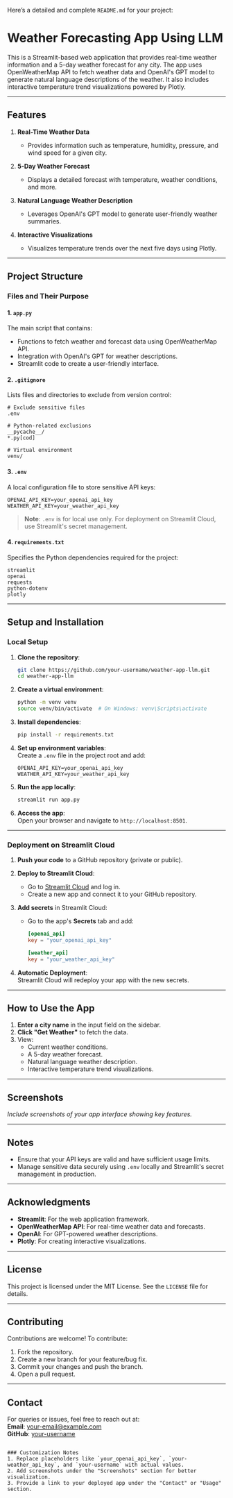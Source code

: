 Here’s a detailed and complete `README.md` for your project:


# Weather Forecasting App Using LLM

This is a Streamlit-based web application that provides real-time weather information and a 5-day weather forecast for any city. The app uses OpenWeatherMap API to fetch weather data and OpenAI's GPT model to generate natural language descriptions of the weather. It also includes interactive temperature trend visualizations powered by Plotly.

---

## Features

1. **Real-Time Weather Data**  
   - Provides information such as temperature, humidity, pressure, and wind speed for a given city.

2. **5-Day Weather Forecast**  
   - Displays a detailed forecast with temperature, weather conditions, and more.

3. **Natural Language Weather Description**  
   - Leverages OpenAI's GPT model to generate user-friendly weather summaries.

4. **Interactive Visualizations**  
   - Visualizes temperature trends over the next five days using Plotly.

---

## Project Structure

### Files and Their Purpose

#### 1. `app.py`  
The main script that contains:
   - Functions to fetch weather and forecast data using OpenWeatherMap API.
   - Integration with OpenAI's GPT for weather descriptions.
   - Streamlit code to create a user-friendly interface.

#### 2. `.gitignore`  
Lists files and directories to exclude from version control:
```plaintext
# Exclude sensitive files
.env

# Python-related exclusions
__pycache__/
*.py[cod]

# Virtual environment
venv/
```

#### 3. `.env`  
A local configuration file to store sensitive API keys:
```plaintext
OPENAI_API_KEY=your_openai_api_key
WEATHER_API_KEY=your_weather_api_key
```

> **Note**: `.env` is for local use only. For deployment on Streamlit Cloud, use Streamlit's secret management.

#### 4. `requirements.txt`  
Specifies the Python dependencies required for the project:
```plaintext
streamlit
openai
requests
python-dotenv
plotly
```

---

## Setup and Installation

### Local Setup

1. **Clone the repository**:
   ```bash
   git clone https://github.com/your-username/weather-app-llm.git
   cd weather-app-llm
   ```

2. **Create a virtual environment**:
   ```bash
   python -m venv venv
   source venv/bin/activate  # On Windows: venv\Scripts\activate
   ```

3. **Install dependencies**:
   ```bash
   pip install -r requirements.txt
   ```

4. **Set up environment variables**:  
   Create a `.env` file in the project root and add:
   ```plaintext
   OPENAI_API_KEY=your_openai_api_key
   WEATHER_API_KEY=your_weather_api_key
   ```

5. **Run the app locally**:
   ```bash
   streamlit run app.py
   ```

6. **Access the app**:  
   Open your browser and navigate to `http://localhost:8501`.

---

### Deployment on Streamlit Cloud

1. **Push your code** to a GitHub repository (private or public).

2. **Deploy to Streamlit Cloud**:
   - Go to [Streamlit Cloud](https://streamlit.io/cloud) and log in.
   - Create a new app and connect it to your GitHub repository.

3. **Add secrets** in Streamlit Cloud:
   - Go to the app's **Secrets** tab and add:
     ```toml
     [openai_api]
     key = "your_openai_api_key"

     [weather_api]
     key = "your_weather_api_key"
     ```

4. **Automatic Deployment**:  
   Streamlit Cloud will redeploy your app with the new secrets.

---

## How to Use the App

1. **Enter a city name** in the input field on the sidebar.
2. **Click "Get Weather"** to fetch the data.
3. View:
   - Current weather conditions.
   - A 5-day weather forecast.
   - Natural language weather description.
   - Interactive temperature trend visualizations.

---

## Screenshots

*Include screenshots of your app interface showing key features.*

---

## Notes

- Ensure that your API keys are valid and have sufficient usage limits.
- Manage sensitive data securely using `.env` locally and Streamlit's secret management in production.

---

## Acknowledgments

- **Streamlit**: For the web application framework.
- **OpenWeatherMap API**: For real-time weather data and forecasts.
- **OpenAI**: For GPT-powered weather descriptions.
- **Plotly**: For creating interactive visualizations.

---

## License

This project is licensed under the MIT License. See the `LICENSE` file for details.

---

## Contributing

Contributions are welcome! To contribute:
1. Fork the repository.
2. Create a new branch for your feature/bug fix.
3. Commit your changes and push the branch.
4. Open a pull request.

---

## Contact

For queries or issues, feel free to reach out at:  
**Email**: your-email@example.com  
**GitHub**: [your-username](https://github.com/your-username)
```

### Customization Notes
1. Replace placeholders like `your_openai_api_key`, `your-weather_api_key`, and `your-username` with actual values.
2. Add screenshots under the "Screenshots" section for better visualization.
3. Provide a link to your deployed app under the "Contact" or "Usage" section.
